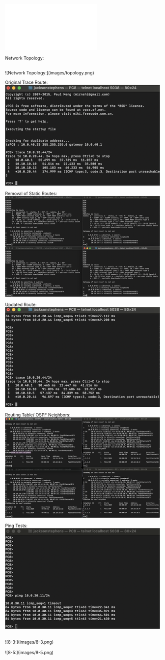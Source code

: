 ![Lab Instructions PDF:](images/Lab_7_ITC247.pdf)
<br>

Network Topology: 

<br>
![Network Topology:](images/topology.png)
<br>


Original Trace Route: 
<br>
![Original Trace Route:](images/OTR.png)
<br>


Removal of Static Routes: 
<br>
![Removal of Static Routes:](images/RSR.png)
<br>


Updated Route: 
<br>
![Updated Route:](images/UR.png)
<br>


Routing Table/ OSPF Neighbors: 
<br>
![Routing Table/ OSPF Neighbors:](images/RTOSPF.png)
<br>


Ping Tests: 
<br>
![8-1:](images/8-1.png)
<br>

<br>
![8-3:](images/8-3.png)
<br>

<br>
![8-5:](images/8-5.png)
<br>